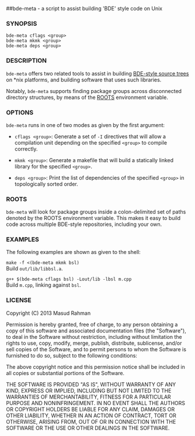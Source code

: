 ##bde-meta - a script to assist building 'BDE' style code on Unix

### SYNOPSIS

`bde-meta cflags <group>`<br/>
`bde-meta mkmk <group>`<br/>
`bde-meta deps <group>`

### DESCRIPTION

`bde-meta` offers two related tools to assist in building [BDE-style source
trees](https://github.com/bloomberg/bsl) on *nix platforms, and building
software that uses such libraries.

Notably, `bde-meta` supports finding package groups across disconnected
directory structures, by means of the [ROOTS](#roots) environment variable.

### OPTIONS

`bde-meta` runs in one of two modes as given by the first argument:

  * `cflags <group>`:
    Generate a set of `-I` directives that will allow a compilation unit
    depending on the specified `<group>` to compile correctly.

  * `mkmk <group>`:
    Generate a makefile that will build a statically linked library for the
    specified `<group>`.

  * `deps <group>`:
    Print the list of dependencies of the specified `<group>` in topologically
    sorted order.

### ROOTS
<a name="roots"></a>

`bde-meta` will look for package groups inside a colon-delimited set of paths
denoted by the ROOTS environment variable. This makes it easy to build code
across multiple BDE-style repositories, including your own.

### EXAMPLES

The following examples are shown as given to the shell:

`make -f <(bde-meta mkmk bsl)`<br/>
Build `out/lib/libbsl.a`.

`g++ $(bde-meta cflags bsl) -Lout/lib -lbsl m.cpp`<br/>
Build `m.cpp`, linking against `bsl`.

### LICENSE

Copyright (C) 2013 Masud Rahman

Permission is hereby granted, free of charge, to any person obtaining a copy of
this software and associated documentation files (the "Software"), to deal in
the Software without restriction, including without limitation the rights to
use, copy, modify, merge, publish, distribute, sublicense, and/or sell copies
of the Software, and to permit persons to whom the Software is furnished to do
so, subject to the following conditions:

The above copyright notice and this permission notice shall be included in all
copies or substantial portions of the Software.

THE SOFTWARE IS PROVIDED "AS IS", WITHOUT WARRANTY OF ANY KIND, EXPRESS OR
IMPLIED, INCLUDING BUT NOT LIMITED TO THE WARRANTIES OF MERCHANTABILITY,
FITNESS FOR A PARTICULAR PURPOSE AND NONINFRINGEMENT. IN NO EVENT SHALL THE
AUTHORS OR COPYRIGHT HOLDERS BE LIABLE FOR ANY CLAIM, DAMAGES OR OTHER
LIABILITY, WHETHER IN AN ACTION OF CONTRACT, TORT OR OTHERWISE, ARISING FROM,
OUT OF OR IN CONNECTION WITH THE SOFTWARE OR THE USE OR OTHER DEALINGS IN THE
SOFTWARE.

